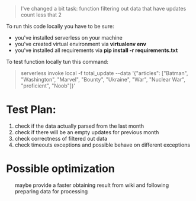 >I've changed a bit task: function filtering out data that have updates count less that 2

To run this code locally you have to be sure:
- you've installed serverless on your machine
- you've created virtual environment via **virtualenv env**
- you've installed all requirements via **pip install -r requirements.txt**

To test function locally tun this command:
> serverless invoke local -f total_update --data '{"articles": ["Batman", "Washington", "Marvel", "Bounty", "Ukraine", "War", "Nuclear War", "proficient", "Noob"]}'

<h1>Test Plan:</h1>
<ol>
<li>check if the data actually parsed from the last month</li>
<li>check if there will be an empty updates for previous month</li>
<li>check correctness of filtered out data</li>
<li>check timeouts exceptions and possible behave on different exceptions</li>
</ol>

<h1>Possible optimization</h1>
<ol>maybe provide a faster obtaining result from wiki and following preparing data for processing</ol>

